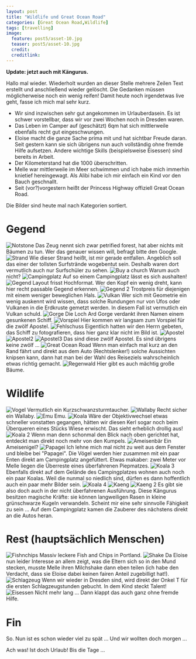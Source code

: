 ```yaml
---
layout: post
title: "Wildlife und Great Ocean Road"
categories: [Great Ocean Road,Wildlife]
tags: [travelling]
image:
  feature: post5/asset-10.jpg
  teaser: post5/asset-10.jpg
  credit:
  creditlink:
---
```

**Update: jetzt auch mit Kängurus.**

Hallo mal wieder. Wiederholt wurden an dieser Stelle mehrere Zeilen Text erstellt und anschließend wieder gelöscht. Die Gedanken müssen möglicherweise noch ein wenig reifen! 
Damit heute noch irgendetwas live geht, fasse ich mich mal sehr kurz.
* Wir sind inzwischen sehr gut angekommen im Urlauberdasein. Es ist schwer vorstellbar, dass wir vor zwei Wochen noch in Dresden waren.
* Das Leben im Camper auf (geschätzt) 6qm hat sich mittlerweile ebenfalls recht gut eingeschwungen.
* Eloise macht die ganze Sache prima mit und hat sichtbar Freude daran. Seit gestern kann sie sich übrigens nun auch vollständig ohne fremde Hilfe aufsetzen. Andere wichtige Skills (beispielsweise Eisessen) sind bereits in Arbeit.
* Der Kilometerstand hat die 1000 überschritten.
* Melle war mittlerweile im Meer schwimmen und ich habe mich immerhin knietief hereingewagt. Als Alibi habe ich mir einfach ein Kind vor den Bauch geschnallt.
* Seit (vor?)vorgestern heißt der Princess Highway offiziell Great Ocean Road.

Die Bilder sind heute mal nach Kategorien sortiert.
# Gegend
![Notstone](https://phgo.github.io/blog/images/post5/asset.jpg)
Das Zeug nennt sich zwar petrified forest, hat aber nichts mit Bäumen zu tun. Wer das genauer wissen will, befragt bitte den Google.
![Strand](https://phgo.github.io/blog/images/post5/asset-2.jpg)
Wie dieser Strand heißt, ist mir gerade entfallen. Angeblich soll das einer der tollsten Surfstrände wogebentut sein. Deshalb waren dort vermutlich auch nur Surfschüler zu sehen.
![Buy a church](https://phgo.github.io/blog/images/post5/asset-3.jpg)
Warum auch nicht?
![Campingplatz](https://phgo.github.io/blog/images/post5/asset-5.jpg)
Auf so einem Campingplatz lässt es sich aushalten!
![Gegend](https://phgo.github.io/blog/images/post5/asset-6.jpg)
Layout frisst Hochformat. Wer den Kopf ein wenig dreht, kann hier recht passable Gegend erkennen.
![Gegend 2](https://phgo.github.io/blog/images/post5/asset-7.jpg)
Trostpreis für diejenigen mit einem weniger beweglichen Hals.
![Vulkan](https://phgo.github.io/blog/images/post5/asset-11.jpg)
Wer sich mit Geometrie ein wenig auskennt wird wissen, dass solche Rundungen nur von Ufos oder Vulkanen in die Erdkruste gemetzt werden. In diesem Fall ist vermutlich ein Vulkan schuld.
![Gorge](https://phgo.github.io/blog/images/post5/asset-17.jpg)
Die Loch Ard Gorge verdankt ihren Namen einem gesunkenen Schiff.
![Vorspiel](https://phgo.github.io/blog/images/post5/asset-18.jpg)
Hier kommen wir langsam zum Vorspiel für die zwölf Apostel.
![Fehlschuss](https://phgo.github.io/blog/images/post5/asset-19.jpg)
Eigentlich hatten wir den Herrn gebeten, das Schiff zu fotografieren, dass hier ganz klar nicht im Bild ist.
![Apostel](https://phgo.github.io/blog/images/post5/asset-21.jpg)
![Apostel2](https://phgo.github.io/blog/images/post5/asset-22.jpg)
![Apostel3](https://phgo.github.io/blog/images/post5/asset-23.jpg)
Das sind diese zwölf Apostel. Es sind übrigens keine zwölf ... 
![Great Ocean Road](https://phgo.github.io/blog/images/post5/asset-24.jpg)
Wenn man einfach mal kurz an den Rand fährt und direkt aus dem Auto (Rechtslenker!) solche Aussichten knipsen kann, dann hat man bei der Wahl des Reiseziels wahrscheinlich etwas richtig gemacht.
![Regenwald](https://phgo.github.io/blog/images/post5/asset-29.jpg)
Hier gibt es auch mächtig große Bäume.
# Wildlife 
![Vogel](https://phgo.github.io/blog/images/post5/asset-8.jpg)
Vermutlich ein Kurzschwanzsturmtaucher. 
![Wallaby](https://phgo.github.io/blog/images/post5/asset-9.jpg)
Recht sicher ein Wallaby.
![Emu](https://phgo.github.io/blog/images/post5/asset-28.jpg)
Emu.
![Koala](https://phgo.github.io/blog/images/post5/asset-12.jpg)
Wäre der Objektivwechsel etwas schneller vonstatten gegangen, hätten wir diesen Kerl sogar noch beim Überqueren eines Stücks Wiese erwischt. Das sieht erheblich drollig aus!
![Koala 2](https://phgo.github.io/blog/images/post5/asset-13.jpg)
Wenn man denn schonmal den Blick nach oben gerichtet hat, entdeckt man direkt noch mehr von den Kumpels.
![Ameisenbär](https://phgo.github.io/blog/images/post5/asset-16.jpg)
Ein Ameisenigel?
![Papagei ](https://phgo.github.io/blog/images/post5/asset-25.jpg)
Ich lehne mich mal nicht zu weit aus dem Fenster und bleibe bei "Papagei". Die Vögel werden hier zusammen mit ein paar Enten direkt am Campingplatz angefüttert. Etwas makaber: zwei Meter vor Melle liegen die Überreste eines überfahrenen Piepmatzes.
![Koala 3](https://phgo.github.io/blog/images/post5/asset-26.jpg)
Ebenfalls direkt auf dem Gelände des Campingplatzes wohnen auch noch ein paar Koalas. Weil die nunmal so niedlich sind, dürfen es dann hoffentlich auch ein paar mehr Bilder sein.
![Koala 4](https://phgo.github.io/blog/images/post5/asset-27.jpg)
![Kaeng ](https://phgo.github.io/blog/images/post5/asset-30.jpg)
![Kaeng 2](https://phgo.github.io/blog/images/post5/asset-31.jpg)
Es gibt sie also doch auch in der nicht überfahrenen Ausführung. Diese Kängurus besitzen magische Kräfte: sie können langweiligen Rasen in kleine grünschwarze Kugeln verwandeln. Scheint mir eine sehr sinnvolle Fähigkeit zu sein ... Auf dem Campingplatz kamen die Zauberer des nächstens direkt an die Autos heran. 
# Rest (hauptsächlich Menschen)
![Fishnchips](https://phgo.github.io/blog/images/post5/asset-4.jpg)
Massiv leckere Fish and Chips in Portland.
![Shake](https://phgo.github.io/blog/images/post5/asset-14.jpg)
Da Eloise nun leider Interesse an allem zeigt, was die Eltern sich so in den Mund stecken, musste Melle ihren Milchshake dann eben teilen (ich habe den Verdacht, dass sie Eloise dabei keinen fairen Anteil zugebilligt hat!).
![Schlagzeug ](https://phgo.github.io/blog/images/post5/asset-15.jpg)
Wenn wir wieder in Dresden sind, wird direkt der Onkel T für die ersten Schlagzeugstunden gebucht. In dem Kind steckt Talent!
![Eisessen](https://phgo.github.io/blog/images/post5/asset-20.jpg)
Nicht mehr lang ... Dann klappt das auch ganz ohne fremde Hilfe.
# Fin
So. Nun ist es schon wieder viel zu spät ... Und wir wollten doch morgen ...

 Ach was! Ist doch Urlaub! Bis die Tage ...
